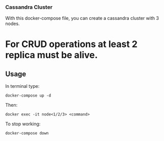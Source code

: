 ### Cassandra Cluster 
With this docker-compose file, you can create a cassandra cluster with 3 nodes.

# For CRUD operations at least 2 replica must be alive.



## Usage
In terminal type:

` docker-compose up -d `

Then:

` docker exec -it node<1/2/3> <command> `

To stop working:

` docker-compose down `

